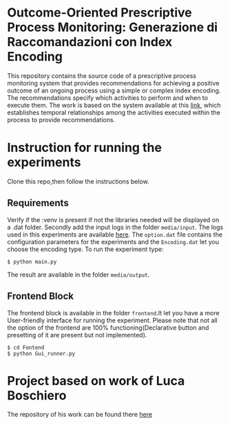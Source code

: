 # Outcome-Oriented Prescriptive Process Monitoring: Generazione di Raccomandazioni con  Index Encoding
This repository contains the source code of a prescriptive process monitoring system that provides recommendations for achieving a positive outcome of an ongoing process using a simple or complex index encoding. The recommendations specify which activities to perform and when to execute them. The work is based on  the system available at this [link](https://github.com/ivanDonadello/temporal-prescriptive-process-monitoring_old.git), which establishes temporal relationships among the activities executed within the process to provide recommendations.

# Instruction for running the experiments
Clone this repo,then follow the instructions below.
## Requirements
Verify if the :venv is present if not the libraries needed will be displayed on a .dat folder.
Secondly add the input logs in the folder <code>media/input</code>. The logs used in this experiments are available [here](https://drive.google.com/file/d/1DDP7OKQhD8cno2tbSpLlIPZ-Mh5y-XUC/view). The <code>option.dat</code> file contains the configuration parameters for the experiments and the <code>Encoding.dat</code> let you choose the encoding type.
To run the experiment type:
```
$ python main.py
```
The result are available in the folder <code>media/output</code>.

## Frontend Block
The frontend block is available in the folder <code>frontend</code>.It let you have a more User-friendly interface for running the experiment. Please note that not all the option of the frontend are 100% functioning(Declarative button and presetting of it are present but not implemented).
```
$ cd Fontend
$ python Gui_runner.py 

```
# Project based on work of Luca Boschiero
The repository of his work can be found there [here](https://github.com/lucaboschiero/tesi)